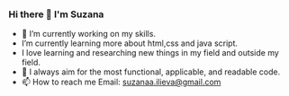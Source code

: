 ### Hi there 👋 I'm Suzana

- 🔭 I’m currently working on my skills.
-  I’m currently learning more about html,css and java script.
-  I love learning and researching new things in my field and outside my field.
-  👀 I always aim for the most functional, applicable, and readable code.
- 📫 How to reach me Email: suzanaa.ilieva@gmail.com


